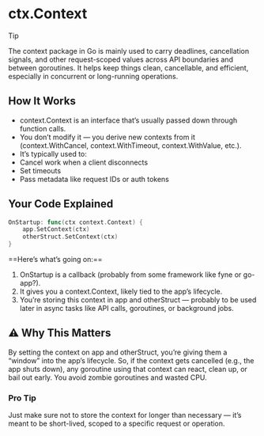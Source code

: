 # ctx.Context

> [!TIP]
> The context package in Go is mainly used to carry deadlines, cancellation signals, and other request-scoped values across API boundaries and between goroutines. It helps keep things clean, cancellable, and efficient, especially in concurrent or long-running operations.

## How It Works

-	context.Context is an interface that’s usually passed down through function calls.
-	You don’t modify it — you derive new contexts from it (context.WithCancel, context.WithTimeout, context.WithValue, etc.).
-	It’s typically used to:
-	Cancel work when a client disconnects
-	Set timeouts
-	Pass metadata like request IDs or auth tokens


## Your Code Explained

```go
OnStartup: func(ctx context.Context) {
    app.SetContext(ctx)
    otherStruct.SetContext(ctx)
}
```

==Here’s what’s going on:==

1.	OnStartup is a callback (probably from some framework like fyne or go-app?).
2.	It gives you a context.Context, likely tied to the app’s lifecycle.
3.	You’re storing this context in app and otherStruct — probably to be used later in async tasks like API calls, goroutines, or background jobs.


## ⚠️ Why This Matters

By setting the context on app and otherStruct, you’re giving them a “window” into the app’s lifecycle. So, if the context gets cancelled (e.g., the app shuts down), any goroutine using that context can react, clean up, or bail out early. You avoid zombie goroutines and wasted CPU.


### Pro Tip

Just make sure not to store the context for longer than necessary — it’s meant to be short-lived, scoped to a specific request or operation.
